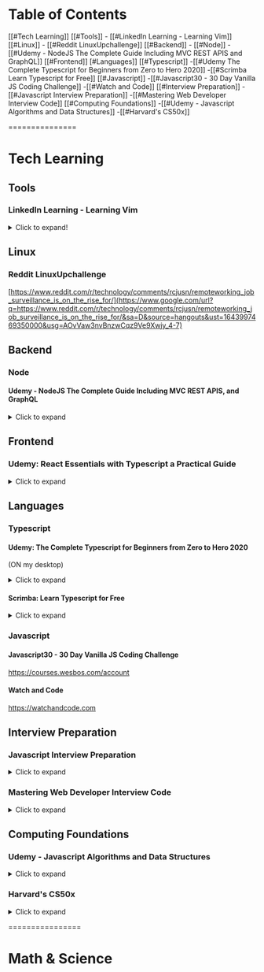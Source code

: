 # Table of Contents

[[#Tech Learning]]
	[[#Tools]] 
		- [[#LinkedIn Learning - Learning Vim]]
	[[#Linux]]
		- [[#Reddit LinuxUpchallenge]]
	[[#Backend]]
		- [[#Node]]
			- [[#Udemy - NodeJS The Complete Guide Including MVC REST APIS and GraphQL]]
	[[#Frontend]]
	[#Languages]]
		[[#Typescript]]
			-[[#Udemy The Complete Typescript for Beginners from Zero to Hero 2020]]
			-[[#Scrimba Learn Typescript for Free]]
		[[#Javascript]]
			-[[#Javascript30 - 30 Day Vanilla JS Coding Challenge]]
			-[[#Watch and Code]]
	[[#Interview Preparation]]
		-[[#Javascript Interview Preparation]]
		-[[#Mastering Web Developer Interview Code]]
	[[#Computing Foundations]]
		-[[#Udemy - Javascript Algorithms and Data Structures]]
		-[[#Harvard's CS50x]]

===============
# Tech Learning

## Tools

### LinkedIn Learning - Learning Vim
<details>
	<summary>Click to expand!</summary>

- [x] Introduction (Completed: 1/12/2022)
  - [x] Vim for text editing
  - [x] Why Vim
  - [x] Vim Installation
  - [x] Sample Files and Challenges (1/12/2022)

- [x] Basics
  
   - [x] Start and Quit vim
   - [x] Dual Mode
   - [x] Insert Text
   - [x] Save and Quit
   - [x] Challenge - create file
   - [x] Solution - create file

- [x] Moving Around
	- [x] Navigate using h,j,k,l
	- [x] Words sentences and paragraphs
	- [x] Challenge - find word
	- [x] Solution - find word
	- [x] Regular expressions (Take his LinkedIn Regular Expression Course)
	- [x] Challenge - Search word
	  - [x] Solution - Search word
	  - [x] Screen movement
	  - [x] Challenge - Move screens
	  - [x] Solution - Move screens
	  - [x] Lines
	  - [x] Challenge - Move lines
	  - [x] Solution - Move lines
	  - [x] Current word
	  - [x] Challenge - Find next instance of word
	  - [x] Solution - Find next instance of word

- [] Changing Text
	- [] Delete text
	- [] Challenge Delete sentence
	- [] Solution Delete sentence
	- [] Copy and Paste
	- [] Challenge - Copy and Paste
	- [] Solution - Copy and Paste
	- [] Change Text
	- [] Challlenge - Change Text
	- [] Solution - Change Text
	- [] Visual selection
	- [] Challenge - Use visual selection
	- [] Solution - Use visual selection
	- [] Registers
	- [] Challenge - Use registers
	- [] Solution - Use registers
	- [] Replace text

- [] Marks
- [] Buffers
- [] Configuration
- [] Day to Day Vim
- [] Conclusion

</details>

## Linux

### Reddit LinuxUpchallenge
[https://www.reddit.com/r/technology/comments/rcjusn/remoteworking_job_surveillance_is_on_the_rise_for/](https://www.google.com/url?q=https://www.reddit.com/r/technology/comments/rcjusn/remoteworking_job_surveillance_is_on_the_rise_for/&sa=D&source=hangouts&ust=1643997469350000&usg=AOvVaw3nvBnzwCqz9Ve9Xwjy_4-7)

## Backend
### Node
#### Udemy - NodeJS The Complete Guide Including MVC REST APIS, and GraphQL
<details>
<summary>Click to expand</summary>

- [x] 01 Introduction
	- [x] What is Node.js
	- [x] Installing Node.js and Creating our First App
	- [x] Understanding the Role Usage of Node.js
	- [x] Course Outline
	- [x] How to Get the Most Out of the Course
	- [x] Working with the REPL vs Using Files
	- [x] Using the Attached Source Code

- [] 02 Optional Javascript - A Quick Refresher
  - [] Core JS syntax
  - [] let and const
  - [] arrow functions
  - [] objects
  - [] arrays
  - [] arrays and reference types
  - [] spread and rest
  - [] destructering
  - [] async code
  - [] module introduction
  - [] javascript in a nutshell
  - [] javascript on MDN
  - [] primitive vs Reference Types
  - [] Refreshing the Core Syntax
  - [] Various Javascript Resources
  - [] Let Const
  - [] Arrow Functions and This
  - [] Understanding Arrow Functions
- 03 [] Understanding the Basics
	- [x] 23 Module Introduction
	- [] 24 How the Web Works
	- [] 25 Creating a Node Server
	- [] 26 The Node Lifecycle Event Loop
	- [] 27 Controlling the Node.js Process
	- [] 28 Understanding REquests
	- [] 29 Sending Responses
	- [] 30 Request Response Headers
	- [] 31 Routing Requests
	- [] 32 Redirecting Requests
	- [] 33 Parsing Request Bodies
	- [] 34 Understanding Event Drive Code Execution
	- [] 35 Blocking and Non-Blocking Code
- 04 Improved Development Workflow
</details>

## Frontend

### Udemy: React Essentials with Typescript a Practical Guide
<details>
	<summary>Click to expand</summary>

- [x] 01 Installation
- [x] 02 Docker
- [x] 03 Template (Bootstrap)
- [x] 04 Components
- [x] 05 Router
- [x] 06 Wrapper
- [x] 07 Register
- [ ] 08 Http Requests (issue, I cannot access the backend)
- [ ] 09 State
- [ ] 10 useState
- [ ] 11 Login
- [ ] 12 useEffect
</details>

## Languages
### Typescript
#### Udemy: The Complete Typescript for Beginners from Zero to Hero 2020
(ON my desktop)
<details>
	<summary>Click to expand</summary>

-[x] 01 Transpiler
-[] 02 Tooling Setup
-[] 03 ScratchJS
-[] 04 Var Hoisting & Functional Scope
-[] 05 let Keyword
</details>

#### Scrimba: Learn Typescript for Free
<details>
<summary>Click to expand</summary>

- [x] Learn primitive types 100% (Completed 3/1/2022)
	- [x] Introduction to Typescript 100%
	- [x] Course Outline
		- [x] Couch Surfing Website
		- [x] What is Typescript
		- [x] Types in Javascript
		- [x]  Using typeof (mini-challenge)
		- [x] Viewing Typescript Prompts
		- [x] Typescrypt Types
		- [x] Assigning Types
		- [x] Benefits of Using Typescript
		- [x] Number Types mini-challenge
		- [x] Strings Types mini-challenge
		- [x] Boolean Types mini-challenge
		- [x] Fixing the Web site mini-challenge
		- [x] Type Assignment and Type Interference

- [x] Learn structural types (Completed 03/02/2022)
	- [x] Object Types
	- [x] Array Types
	- [x] Array Types mini-challenge
	- [x] Creating our Property Object
	- [x] Property Challenge
	- [x] Adding Properties Results
	- [x] Add the Properties to our Dashboard challenge
	- [x] Tuple Types
	- [x] Tuple Types Challenge (Completed 03/01/2022)
	- [x] Enum Types
	- [x] Enum Types mini-challenge
	- [x] Any Type
	- [x] Union Types
	- [x] Union Types challenge
	- [x] Literal Types
	- [x] Function Types + Void Types
	- [x] Function Types + Void Types mini-challenge

- [x] More advanced TypeScript features (Completed 03/02/2022)
	- [x] File Organisation
	- [x] Function Type Challenge
	- [x] Interfaces
	- [x] Modules
	- [x] Classes
	- [x] Interface and Class Exercise
	- [x] Add a new Property

- [] Styling
     -[x] Style hover button
	- [x] Style hover button exercise (Completed 03/02/2022)
	- [] Website structure
	- [] Color consistency
	- [] Moving interfaces
	- [] File structure exercise
	- [] Compiling
	- [] Where to go next?
</details>


### Javascript
#### Javascript30 - 30 Day Vanilla JS Coding Challenge
https://courses.wesbos.com/account

####  Watch and Code
https://watchandcode.com

## Interview Preparation
### Javascript Interview Preparation

<details>
<summary>Click to expand</summary>

- [x] Introduction and Course Layout
  
  - [x] Course Layout
  - [x] How to Get The Most Out of This Course

- [x] Triple Add Function
  
  - [x] Question
  - [x] Solution

- [x] Working with IIFEs
  
  - [x] Question
  - [x] Solution

- [x] Button 5
  
  - [x] Question
  - [x] Solution Part 1
  - [x] Solution Part 2
  - [x] Solution Part 3

- [] Closures

- [] 'this' keyword

- [] Hoisting in JS

- [] Scope and 'self'

- [] Equals vs Strict Equals

- [] Log Number Function

- [] Use Strict

- [] Curry Function

- [] Counter Function
</details>

### Mastering Web Developer Interview Code
<details>
<summary>Click to expand</summary>

- [] Introduction
  - [x] Stay sharp with web developer interview code
  - [x] What you should know
  - [x] Using the exercises for this course
- [] Questions
  - [] How do you use the data-attribute in HTML
  - [] Are you comfortable using jQuery
  - [] Describe when you should use the bind() method
  - [] Do you know how to use the conditional operator
  - [] Have you used Ajax to load an exernal file
  - [] Have you used JavaScript templates
  - [] How do you manipulate the DOM
  - [] How do you search using functional programing
  - [] How do you use a constructor to create instances
  - [] How do you use arrow functions in ES6
- [] Tasks
- [] Interviews with Working Professionals
</details>

## Computing Foundations

### Udemy - Javascript Algorithms and Data Structures
<details>
<summary>Click to expand</summary>

1. [x] Introduction (Completed: 1/12/2021)
   - [x] Curriculum Walkthrough
   - [x] What Order Should You Watch In
   - [x] How I'm Running My Code
2. [] Big O Notation
   - [] Intro to Big O
   - [] Timing Our Code
   - [] Add Up To Faster
   - [] Add Up to Slower
   - [] Counting Operations
</details>

### Harvard's CS50x

<details>
<summary>Click to expand</summary>

- [x] Week 0 Scratch
- [] week 1 C
- [] Week 2 Arrays
- [] Week 3 Algorithms
- [] Week 4 Memory
- [] Week 5 Data Structures
- [] Week 6 Python
- [] Week 7 SQL
- [] HTML, CSS, Javascript
- [] Flash
- [] Emoji
- [] Cybersecurity
</details>

================
# Math & Science
